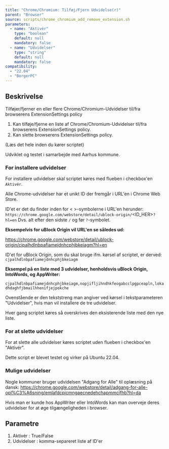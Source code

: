 ```yaml
---
title: "Chrome/Chromium: Tilføj/Fjern Udvidelse(r)"
parent: "Browser"
source: scripts/chrome_chromium_add_remove_extension.sh
parameters:
  - name: "Aktivér"
    type: "boolean"
    default: null
    mandatory: false
  - name: "Udvidelser"
    type: "string"
    default: null
    mandatory: false
compatibility:  
  - "22.04"
  - "BorgerPC"
---
```


## Beskrivelse
Tilføjer/fjerner en eller flere Chrome/Chromium-Udvidelser til/fra browserens ExtensionSettings policy

1. Kan tilføje/fjerne en liste af Chrome/Chromium-Udvidelser til/fra browserens ExtensionSettings policy.
2. Kan slette browserens ExtensionSettings policy.

(Læs det hele inden du kører scriptet)

Udviklet og testet i samarbejde med Aarhus kommune.

### For installere udvidelser

For installere udvidelser skal scriptet køres med flueben i checkbox'en `Aktivér`.

Alle Chrome-udvidelser har et unikt ID der fremgår i URL'en i Chrome Web Store.

ID'et er det du finder inden for < >-symbolerne i URL'en herunder:
`https://chrome.google.com/webstore/detail/ublock-origin/`<ID_HER>`?hl=en`
Dvs. alt efter den sidste `/` og før `?`-symbolet.

**Eksempelvis for uBlock Origin vil URL'en se således ud:**

https://chrome.google.com/webstore/detail/ublock-origin/cjpalhdlnbpafiamejdnhcphjbkeiagm?hl=en

ID'et for uBlock Origin, som du skal bruge ifm. kørsel af scriptet, er derved:
`cjpalhdlnbpafiamejdnhcphjbkeiagm`

**Eksempel på en liste med 3 udvidelser, henholdsvis uBlock Origin, IntoWords, og AppWriter:**

`cjpalhdlnbpafiamejdnhcphjbkeiagm,nopjifljihndhkfeogabcclpgpceapln,lokadhdaghfjbmailhhenifjejpokche`

Ovenstående er den tekststreng man angiver ved kørsel i tekstparameteren "Udvidelser", hvis man vil installere de tre udvidelser.

Hver gang scriptet køres så overskrives den eksisterende liste med den nye liste.

### For at slette udvidelser

For at slette alle udvidelser køres scriptet uden flueben i checkbox'en "Aktivér".

Dette script er blevet testet og virker på Ubuntu 22.04.

### Mulige udvidelser

Nogle kommuner bruger udvidelsen "Adgang for Alle" til oplæsning på dansk:
https://chrome.google.com/webstore/detail/adgang-for-alle-opl%C3%A6sning/emlafdcpicmngaecnedehchapmmcjfhb?hl=da

Hvis man er kunde hos AppWriter eller IntoWords kan man overveje deres udvidelser for at øge tilgængeligheden i browser.

## Parametre
1. Aktivér : True/False
2. Udvidelser : komma-separeret liste af ID'er